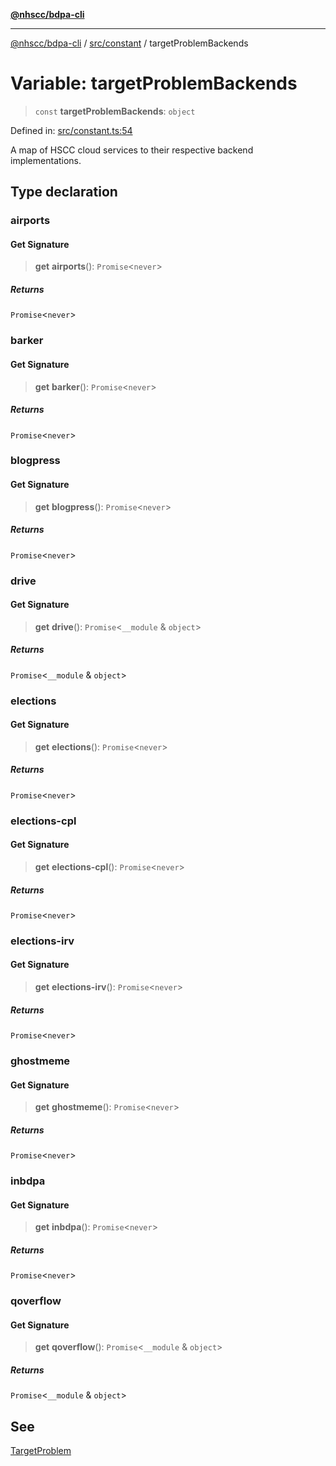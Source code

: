 [**@nhscc/bdpa-cli**](../../../README.md)

***

[@nhscc/bdpa-cli](../../../README.md) / [src/constant](../README.md) / targetProblemBackends

# Variable: targetProblemBackends

> `const` **targetProblemBackends**: `object`

Defined in: [src/constant.ts:54](https://github.com/nhscc/bdpa-cli/blob/c8a325cdd3d6bbbd34604fbd2249eb233fe4776a/src/constant.ts#L54)

A map of HSCC cloud services to their respective backend implementations.

## Type declaration

### airports

#### Get Signature

> **get** **airports**(): `Promise`\<`never`\>

##### Returns

`Promise`\<`never`\>

### barker

#### Get Signature

> **get** **barker**(): `Promise`\<`never`\>

##### Returns

`Promise`\<`never`\>

### blogpress

#### Get Signature

> **get** **blogpress**(): `Promise`\<`never`\>

##### Returns

`Promise`\<`never`\>

### drive

#### Get Signature

> **get** **drive**(): `Promise`\<`__module` & `object`\>

##### Returns

`Promise`\<`__module` & `object`\>

### elections

#### Get Signature

> **get** **elections**(): `Promise`\<`never`\>

##### Returns

`Promise`\<`never`\>

### elections-cpl

#### Get Signature

> **get** **elections-cpl**(): `Promise`\<`never`\>

##### Returns

`Promise`\<`never`\>

### elections-irv

#### Get Signature

> **get** **elections-irv**(): `Promise`\<`never`\>

##### Returns

`Promise`\<`never`\>

### ghostmeme

#### Get Signature

> **get** **ghostmeme**(): `Promise`\<`never`\>

##### Returns

`Promise`\<`never`\>

### inbdpa

#### Get Signature

> **get** **inbdpa**(): `Promise`\<`never`\>

##### Returns

`Promise`\<`never`\>

### qoverflow

#### Get Signature

> **get** **qoverflow**(): `Promise`\<`__module` & `object`\>

##### Returns

`Promise`\<`__module` & `object`\>

## See

[TargetProblem](TargetProblem.md)
